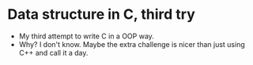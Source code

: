# Data structure in C, third try
- My third attempt to write C in a OOP way.
- Why? I don't know. Maybe the extra challenge is nicer than just using C++ and call it a day.
